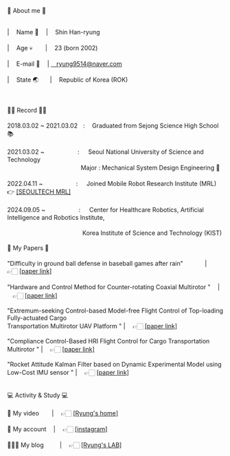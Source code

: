 👾 About me 👾
<br/><br/>

| ㅤName 🧑‍ ㅤ| ㅤShin Han-ryung <br/><br/>
| ㅤAge 💀 ㅤㅤ| ㅤ23 (born 2002) <br/><br/>
| ㅤE-mail 📧 ㅤ| ㅤryung9514@naver.com <br/><br/>
| ㅤState 🌏ㅤㅤ|ㅤ Republic of Korea (ROK)
<br/><br/> </p>

<br/> 
👨‍🎓 Record 👨‍🎓 
<br/>
<br/>
2018.03.02 ~ 2021.03.02ㅤ:ㅤ  Graduated from Sejong Science High School 📚 
<br/> <br/> 
2021.03.02 ~ㅤㅤㅤㅤㅤㅤ: ㅤ Seoul National University of Science and Technology<br/> 
ㅤㅤㅤㅤㅤㅤㅤㅤ    ㅤㅤㅤㅤㅤMajor : Mechanical System Design Engineering 🔧
<br/> <br/> 
2022.04.11 ~ㅤㅤㅤㅤㅤㅤ: ㅤ Joined Mobile Robot Research Institute (MRL) 👉 <a href="https://mrl.seoultech.ac.kr/index.do">[SEOULTECH MRL]</a>
<br/>
<br/> 
2024.09.05 ~ㅤㅤㅤㅤㅤㅤ: ㅤ Center for Healthcare Robotics, Artificial Intelligence and Robotics Institute, <br/><br/>
                            ㅤㅤㅤㅤㅤㅤㅤㅤ    ㅤㅤㅤㅤㅤ Korea Institute of Science and Technology (KIST) 
<br/> 
<br/> 
📄 My Papers 📄 
<br/>
<br/>
"Difficulty in ground ball defense in baseball games after rain" ㅤ ㅤ      ㅤ| ㅤ👉🏻  <a href="https://www.dbpia.co.kr/journal/articleDetail?nodeId=NODE11168399">[paper link]</a>
<br/> <br/> 
"Hardware and Control Method for Counter-rotating Coaxial Multirotor "    ㅤ| ㅤ👉🏻 <a href="https://www.dbpia.co.kr/journal/articleDetail?nodeId=NODE11168399">[paper link]</a>
<br/> <br/>
"Extremum-seeking Control-based Model-free Flight Control of Top-loading Fully-actuated Cargo
<br/>
Transportation Multirotor UAV Platform "               | ㅤ👉🏻 <a href="https://www.dbpia.co.kr/journal/articleDetail?nodeId=NODE11466967 ">[paper link]</a>
<br/> <br/>
"Compliance Control-Based HRI Flight Control for Cargo Transportation Multirotor "               | ㅤ👉🏻 <a href="https://www.dbpia.co.kr/journal/articleDetail?nodeId=NODE11480192">[paper link]</a>
<br/> <br/>
 "Rocket Attitude Kalman Filter based on Dynamic Experimental Model using Low-Cost IMU sensor "               | ㅤ👉🏻 <a href="https://www.dbpia.co.kr/journal/articleDetail?nodeId=NODE11855806">[paper link]</a>
<br/> <br/>
<br/> 
💻 Activity & Study 💻 
<br/>
<br/>
 🎥 My video ㅤㅤ| ㅤ👉🏻  <a href="https://www.youtube.com/channel/UCc9LB4PyAS6IN5NbVJkC0cQ">[Ryung's home]</a>
<br/> <br/> 
🤳 My account  ㅤ| ㅤ👉🏻  <a href="https://www.instagram.com/ryyun9/">[instagram]</a>
<br/> <br/> 
👨🏻‍🏫 My blog  ㅤ ㅤ | ㅤ👉🏻  <a href="https://ryung-lab.notion.site/Ryung-s-LAB-b479d7a127e441a9bb0b32c8d52f48ea">[Ryung's LAB]</a>
<br/>
<br/>
